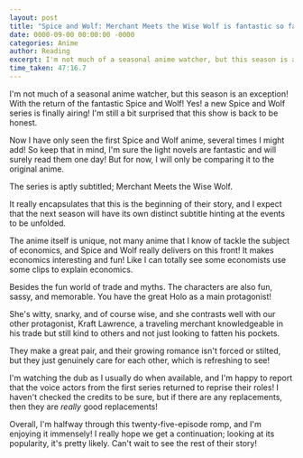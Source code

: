 ```yaml
---
layout: post
title: "Spice and Wolf: Merchant Meets the Wise Wolf is fantastic so far!"
date: 0000-09-00 00:00:00 -0000
categories: Anime
author: Reading
excerpt: I'm not much of a seasonal anime watcher, but this season is an exception! With the return of the fantastic Spice and Wolf! Yes! a new Spice and Wolf series is finally airing! I'm still a bit surprised that this show is back to be honest.
time_taken: 47:16.7
---
```


I'm not much of a seasonal anime watcher, but this season is an exception! With the return of the fantastic Spice and Wolf! Yes! a new Spice and Wolf series is finally airing! I'm still a bit surprised that this show is back to be honest.

Now I have only seen the first Spice and Wolf anime, several times I might add! So keep that in mind, I'm sure the light novels are fantastic and will surely read them one day! But for now, I will only be comparing it to the original anime.

The series is aptly subtitled; Merchant Meets the Wise Wolf.

It really encapsulates that this is the beginning of their story, and I expect that the next season will have its own distinct subtitle hinting at the events to be unfolded.

The anime itself is unique, not many anime that I know of tackle the subject of economics, and Spice and Wolf really delivers on this front! It makes economics interesting and fun! Like I can totally see some economists use some clips to explain economics.

Besides the fun world of trade and myths. The characters are also fun, sassy, and memorable. You have the great Holo as a main protagonist!

She's witty, snarky, and of course wise, and she contrasts well with our other protagonist, Kraft Lawrence, a traveling merchant knowledgeable in his trade but still kind to others and not just looking to fatten his pockets.

They make a great pair, and their growing romance isn't forced or stilted, but they just genuinely care for each other, which is refreshing to see!

I'm watching the dub as I usually do when available, and I'm happy to report that the voice actors from the first series returned to reprise their roles! I haven't checked the credits to be sure, but if there are any replacements, then they are *really* good replacements!

Overall, I'm halfway through this twenty-five-episode romp, and I'm enjoying it immensely! I really hope we get a continuation; looking at its popularity, it's pretty likely. Can't wait to see the rest of their story!
